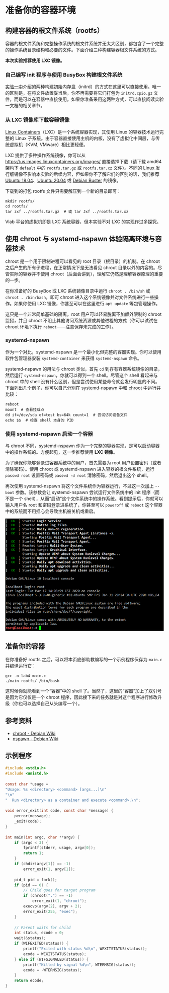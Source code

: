 # 准备你的容器环境

## 构建容器的根文件系统（rootfs）

容器的根文件系统和完整操作系统的根文件系统并无太大区别，都包含了一个完整的操作系统目录结构和必要的文件。下面介绍三种构建容器根文件系统的方式。

**本次实验推荐使用 LXC 镜像。**

### 自己编写 init 程序与使用 BusyBox 构建根文件系统

[实验一中](../../lab-1/initrd/README.md)介绍的两种构建初始内存盘（initrd）的方式在这里可以直接使用。唯一的区别是，在将文件放置妥当后，你不再需要将它们打包为 `initrd.cpio.gz` 文件，而是可以在容器中直接使用。如果你准备采用这两种方式，可以直接阅读实验一文档的相关章节。

### 从 LXC 镜像库下载容器镜像

[Linux Containers](https://linuxcontainers.org/)（LXC）是一个系统容器实现，其使用 Linux 的容器技术运行完整的 Linux 子系统。由于容器直接使用主机的内核，没有了虚拟化中间层，与传统虚拟机（KVM, VMware）相比更轻便。

LXC 提供了多种操作系统镜像，你可以从 <https://us.images.linuxcontainers.org/images/> 直接选择下载（请下载 amd64 架构下 `default` 中的 `rootfs.tar.gz` 或 `rootfs.tar.xz` 文件）。不同的 Linux 发行版镜像不影响本实验的后续内容，但如果你不了解它们的区别的话，我们推荐 [Ubuntu 18.04](https://images.linuxcontainers.org/images/ubuntu/bionic/amd64/default/)、[Ubuntu 20.04](https://images.linuxcontainers.org/images/ubuntu/focal/amd64/default/) 或 [Debian Buster](https://images.linuxcontainers.org/images/debian/buster/amd64/default/) 的镜像。

下载到的打包 rootfs 文件只需要解压到一个新的目录即可：

```
mkdir rootfs/
cd rootfs/
tar zxf ../rootfs.tar.gz  # 或 tar Jxf ../rootfs.tar.xz
```

Vlab 平台的虚拟机即是 LXC 系统容器，但本实验不对 LXC 的实现作过多探究。

## 使用 chroot 与 systemd-nspawn 体验隔离环境与容器技术

chroot 是一个用于限制进程可以看见的 root 目录（根目录）的机制。在 chroot 之后产生的所有子进程，在正常情况下是无法看见 chroot 目录以外的内容的。尽管实际的容器并不使用 chroot（后面会讲到），理解它仍然是理解容器原理的重要的一步。

在你准备好的 BusyBox 或 LXC 系统镜像目录中运行 `chroot . /bin/sh` 或 `chroot . /bin/bash`，即可 chroot 进入这个系统镜像并对文件系统进行一些操作。如果你使用 LXC 镜像，你甚至可以在这里进行 `apt update` 等包管理操作。

这只是一个非常简单基础的隔离。root 用户可以轻易脱离不加额外限制的 chroot 监狱，并且 chroot 不阻止其他访问系统资源或其他进程的方式（你可以试试在 chroot 环境下执行 `reboot`——注意保存未完成的工作）。

### systemd-nspawn

作为一个对比，systemd-nspawn 是一个最小化但完整的容器实现。你可以使用软件包管理器安装 `systemd-container` 来获得 `systemd-nspawn` 命令。

systemd-nspawn 的用法与 chroot 类似，首先 `cd` 到存有容器系统镜像的目录，然后运行 `systemd-nspawn`，你就可以得到一个 shell。尽管这个 shell 看起来与 chroot 中的 shell 没有什么区别，但是尝试使用某些命令就会发行明显的不同。下面列出几个例子，你可以自己分别在 systemd-nspawn 中和 chroot 中运行并比较：

```shell
reboot
mount  # 查看挂载点
dd if=/dev/sda of=test bs=64k count=1  # 尝试访问设备文件
echo $$  # 检查 shell 本身的 PID
```

### 使用 systemd-nspawn 启动一个容器

与 chroot 不同，systemd-nspawn 作为一个完整的容器实现，是可以启动容器中的操作系统的。方便起见，这一步推荐使用 **LXC 镜像**。

为了确保你能够登录进容器系统中的用户，首先需要为 root 用户设置密码（或者清除密码）。使用 chroot 或 systemd-nspawn 进入容器的根文件系统，运行 `passwd root` 设置密码或 `passwd -d root` 清除密码，然后退出这个 shell。

再次使用 systemd-nspawn 将这个文件系统作为容器运行，不过这一次加上 `--boot` 参数。该参数会让 systemd-nspawn 尝试运行文件系统中的 init 程序（而不是一个 shell），从而“启动”这个文件系统中的操作系统。看到提示后，你就可以输入用户名 root 和密码登录进系统了，你甚至可以 `poweroff` 或 `reboot` 这个容器中的系统而不用担心会导致主机被关机或重启。

![](../images/nspawn-boot.png)

## 准备你的容器

在你准备好 rootfs 之后，可以将本页底部助教编写的一个示例程序保存为 `main.c` 并编译运行它：

```shell
gcc -o lab4 main.c
./main rootfs/ /bin/bash
```

这时候你就能看到一个“容器”中的 shell 了。当然了，这里的“容器”加上了双引号是因为它仅仅是一个 chroot 程序，因此接下来的任务就是对这个程序进行修改升级（你也可以选择自己从头编写一个）。

## 参考资料

- [chroot - Debian Wiki](https://wiki.debian.org/chroot)
- [nspawn - Debian Wiki](https://wiki.debian.org/nspawn)

## 示例程序

```c
#include <stdio.h>
#include <unistd.h>

const char *usage =
"Usage: %s <directory> <command> [args...]\n"
"\n"
"  Run <directory> as a container and execute <command>.\n";

void error_exit(int code, const char *message) {
    perror(message);
    _exit(code);
}

int main(int argc, char **argv) {
    if (argc < 3) {
        fprintf(stderr, usage, argv[0]);
        return 1;
    }
    if (chdir(argv[1]) == -1)
        error_exit(1, argv[1]);

    pid_t pid = fork();
    if (pid == 0) {
        // Child goes for target program
        if (chroot(".") == -1)
            error_exit(1, "chroot");
        execvp(argv[2], argv + 2);
        error_exit(255, "exec");
    }

    // Parent waits for child
    int status, ecode = 0;
    wait(&status);
    if (WIFEXITED(status)) {
        printf("Exited with status %d\n", WEXITSTATUS(status));
        ecode = WEXITSTATUS(status);
    } else if (WIFSIGNALED(status)) {
        printf("Killed by signal %d\n", WTERMSIG(status));
        ecode = -WTERMSIG(status);
    }
    return ecode;
}
```

